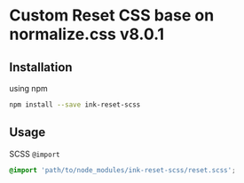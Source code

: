 # Custom Reset CSS base on normalize.css v8.0.1


## Installation

using npm

``` sh
npm install --save ink-reset-scss
```


## Usage

SCSS `@import`

``` scss
@import 'path/to/node_modules/ink-reset-scss/reset.scss';
```